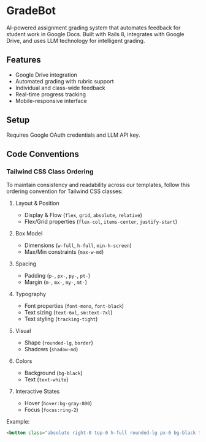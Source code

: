 # GradeBot

AI-powered assignment grading system that automates feedback for student work in Google Docs. Built with Rails 8, integrates with Google Drive, and uses LLM technology for intelligent grading.

## Features
- Google Drive integration
- Automated grading with rubric support
- Individual and class-wide feedback
- Real-time progress tracking
- Mobile-responsive interface

## Setup
Requires Google OAuth credentials and LLM API key.

## Code Conventions

### Tailwind CSS Class Ordering
To maintain consistency and readability across our templates, follow this ordering convention for Tailwind CSS classes:

1. Layout & Position
   - Display & Flow (`flex`, `grid`, `absolute`, `relative`)
   - Flex/Grid properties (`flex-col`, `items-center`, `justify-start`)

2. Box Model
   - Dimensions (`w-full`, `h-full`, `min-h-screen`)
   - Max/Min constraints (`max-w-md`)

3. Spacing
   - Padding (`p-`, `px-`, `py-`, `pt-`)
   - Margin (`m-`, `mx-`, `my-`, `mt-`)

4. Typography
   - Font properties (`font-mono`, `font-black`)
   - Text sizing (`text-6xl`, `sm:text-7xl`)
   - Text styling (`tracking-tight`)

5. Visual
   - Shape (`rounded-lg`, `border`)
   - Shadows (`shadow-md`)

6. Colors
   - Background (`bg-black`)
   - Text (`text-white`)

7. Interactive States
   - Hover (`hover:bg-gray-800`)
   - Focus (`focus:ring-2`)

Example:
```html
<button class="absolute right-0 top-0 h-full rounded-lg px-6 bg-black text-white hover:bg-gray-800">
```
